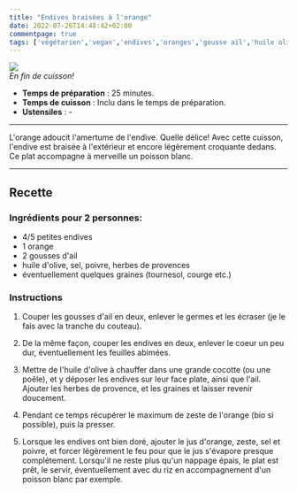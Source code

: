 ```yaml
---
title: "Endives braisées à l'orange"
date: 2022-07-26T14:48:42+02:00
commentpage: true
tags: ['végétarien','vegan','endives','oranges','gousse ail','huile olive','herbes provence','poisson', 'recette', 'salé', 'sans gluten']
---
```


![](/pictures/endives_braisees.jpeg)<br>
*En fin de cuisson!*

- **Temps de préparation** : 25 minutes.
- **Temps de cuisson** : Inclu dans le temps de préparation.
- **Ustensiles** : -

---

L'orange adoucit l'amertume de l'endive. Quelle délice! Avec cette cuisson, l'endive est braisée à l'extérieur et encore légèrement croquante dedans. Ce plat accompagne à merveille un poisson blanc.

---

## Recette

### Ingrédients pour 2 personnes:

- 4/5 petites endives
- 1 orange
- 2 gousses d'ail
- huile d'olive, sel, poivre, herbes de provences
- éventuellement quelques graines (tournesol, courge etc.)

### Instructions

1. Couper les gousses d'ail en deux, enlever le germes et les écraser (je le fais avec la tranche du couteau).

2. De la même façon, couper les endives en deux, enlever le coeur un peu dur, éventuellement les feuilles abimées.

3. Mettre de l'huile d'olive à chauffer dans une grande cocotte (ou une poêle), et y déposer les endives sur leur face plate, ainsi que l'ail. Ajouter les herbes de provence, et les graines et laisser revenir doucement.

4. Pendant ce temps récupérer le maximum de zeste de l'orange (bio si possible), puis la presser.

5. Lorsque les endives ont bien doré, ajouter le jus d'orange, zeste, sel et poivre, et forcer légèrement le feu pour que le jus s'évapore presque complétement. Lorsqu'il ne reste plus qu'un nappage épais, le plat est prêt, le servir, éventuellement avec du riz en accompagnement d'un poisson blanc par exemple.






